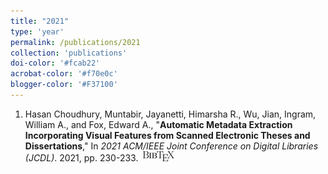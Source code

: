 ```yaml
---
title: "2021"
type: 'year'
permalink: /publications/2021
collection: 'publications'
doi-color: '#fcab22'
acrobat-color: '#f70e0c'
blogger-color: '#F37100'
---
```

1. Hasan Choudhury, Muntabir, Jayanetti, Himarsha R., Wu, Jian, Ingram, William A., and Fox, Edward A., "**Automatic Metadata Extraction Incorporating Visual Features from Scanned Electronic Theses and Dissertations**," In *2021 ACM/IEEE Joint Conference on Digital Libraries (JCDL)*. 2021, pp. 230-233. <a href='https://dx.doi.org/10.1109/JCDL52503.2021.00066' target='_blank'><i class='ai ai-fw ai-doi' style='color: {{ page.doi-color }}'></i></a> &nbsp;<a href='/publications/bibtex#choudhury-autometa-jcdl21' target='_blank' class='btn btn--mcwbibtex'><img src='../images/BibTeX_logo-16px-high.png'/></a>

